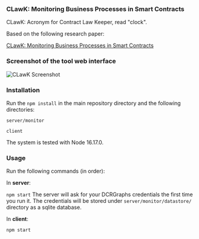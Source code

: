 ### CLawK: Monitoring Business Processes in Smart Contracts
CLawK: Acronym for Contract Law Keeper, read "clock".

Based on the following research paper:

[CLawK: Monitoring Business Processes in Smart Contracts](https://arxiv.org/abs/2305.08254)

### Screenshot of the tool web interface
![CLawK Screenshot](https://raw.githubusercontent.com/mojtaba-eshghie/CLawK/main/client/public/Screenshot%202023-06-21%20at%2016.32.03.png)

### Installation

Run the `npm install` in the main repository directory and the following directories:

`server/monitor`

`client`

The system is tested with Node 16.17.0.

### Usage

Run the following commands (in order):

In **server**:

`npm start`
The server will ask for your DCRGraphs credentials the first time you run it. The credentials will be stored under `server/monitor/datastore/` directory as a sqlite database.

In **client**:

`npm start`
